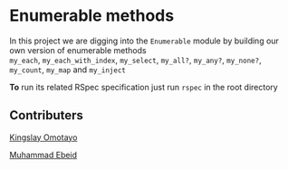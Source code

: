 # Enumerable methods
In this project we are digging into the `Enumerable` module by building our own version of enumerable methods <br>
`my_each`, `my_each_with_index`, `my_select`, `my_all?`, `my_any?`, `my_none?`, `my_count`, `my_map` and `my_inject`
 
**To** run its related RSpec specification just run `rspec` in the root directory

## Contributers
[Kingslay Omotayo](https://github.com/kvnlay)

[Muhammad Ebeid](https://github.com/mosaaleb)

